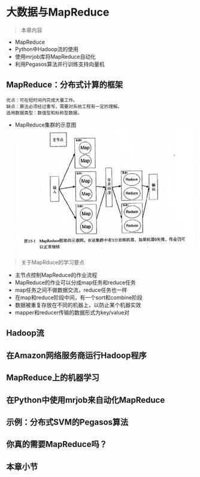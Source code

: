 # 大数据与MapReduce

> 本章内容

* MapReduce
* Python中Hadoop流的使用
* 使用mrjob库将MapReduce自动化
* 利用Pegasos算法并行训练支持向量机

## MapReduce：分布式计算的框架

```
优点：可在短时间内完成大量工作。
缺点：算法必须经过重写，需要对系统工程有一定的理解。
适用数据类型：数值型和标称型数据。
```

* MapReduce集群的示意图
![MapReduce集群的示意图](/images/15.BigData_MapReduce/MR_1_cluster.jpg)

> 关于MapRduce的学习要点

* 主节点控制MapReduce的作业流程
* MapReduce的作业可以分成map任务和reduce任务
* map任务之间不做数据交流，reduce任务也一样
* 在map和reduce阶段中间，有一个sort和combine阶段
* 数据被重复存放在不同的机器上，以防止某个机器实效
* mapper和reducer传输的数据形式为key/value对

## Hadoop流

## 在Amazon网络服务商运行Hadoop程序

## MapReduce上的机器学习

## 在Python中使用mrjob来自动化MapReduce

## 示例：分布式SVM的Pegasos算法

## 你真的需要MapReduce吗？

## 本章小节
